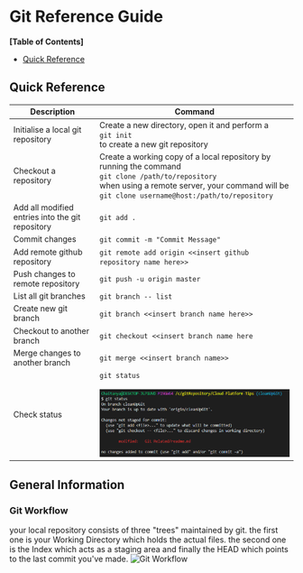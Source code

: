 # Git Reference Guide

**[Table of Contents]**

- [Quick Reference](#quick-reference)

## Quick Reference

| Description                                      | Command                                                                                                                                                                                                          |
| ------------------------------------------------ | ---------------------------------------------------------------------------------------------------------------------------------------------------------------------------------------------------------------- |
| Initialise a local git repository                | Create a new directory, open it and perform a <br> `git init` <br> to create a new git repository                                                                                                                |
| Checkout a repository                            | Create a working copy of a local repository by running the command <br> `git clone /path/to/repository` <br> when using a remote server, your command will be <br> `git clone username@host:/path/to/repository` |
| Add all modified entries into the git repository | `git add .`                                                                                                                                                                                                      |
| Commit changes                                   | `git commit -m "Commit Message"`                                                                                                                                                                                 |
| Add remote github repository                     | `git remote add origin <<insert github repository name here>>`                                                                                                                                                   |
| Push changes to remote repository                | `git push -u origin master`                                                                                                                                                                                      |
| List all git branches                            | `git branch -- list`                                                                                                                                                                                             |
| Create new git branch                            | `git branch <<insert branch name here>>`                                                                                                                                                                         |
| Checkout to another branch                       | `git checkout <<insert branch name here`                                                                                                                                                                         |
| Merge changes to another branch                  | `git merge <<insert branch name>>`                                                                                                                                                                               |
| Check status                                     | `git status` <br><br> ![Git Status](https://github.com/chatenrk/Cloud-Platform-Tips/blob/cleanUpGit/Git%20Related/screenshots/git%20status.PNG) <br>                                                             |

## General Information

### Git Workflow

your local repository consists of three "trees" maintained by git. the first one is your Working Directory which holds the actual files. the second one is the Index which acts as a staging area and finally the HEAD which points to the last commit you've made.
![Git Workflow]()

